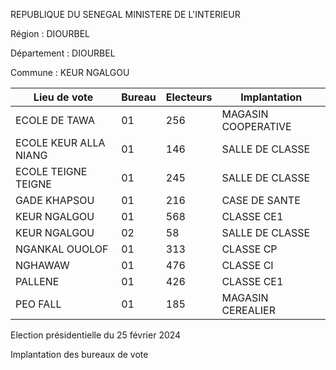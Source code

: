 REPUBLIQUE DU SENEGAL MINISTERE DE L'INTERIEUR

Région : DIOURBEL

Département : DIOURBEL

Commune : KEUR NGALGOU

| Lieu de vote | Bureau | Electeurs | Implantation |
| - | - | - | - |
| ECOLE DE TAWA | 01 | 256 | MAGASIN COOPERATIVE |
| ECOLE KEUR ALLA NIANG | 01 | 146 | SALLE DE CLASSE |
| ECOLE TEIGNE TEIGNE | 01 | 245 | SALLE DE CLASSE |
| GADE KHAPSOU | 01 | 216 | CASE DE SANTE |
| KEUR NGALGOU | 01 | 568 | CLASSE CE1 |
| KEUR NGALGOU | 02 | 58 | SALLE DE CLASSE |
| NGANKAL OUOLOF | 01 | 313 | CLASSE CP |
| NGHAWAW | 01 | 476 | CLASSE CI |
| PALLENE | 01 | 426 | CLASSE CE1 |
| PEO FALL | 01 | 185 | MAGASIN CEREALIER |

<!-- PageNumber="7/15" -->

Election présidentielle du 25 février 2024

Implantation des bureaux de vote
